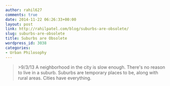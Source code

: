 ```yaml
---
author: rahil627
comments: true
date: 2014-11-22 06:26:33+00:00
layout: post
link: http://rahilpatel.com/blog/suburbs-are-obsolete/
slug: suburbs-are-obsolete
title: Suburbs are Obsolete
wordpress_id: 3038
categories:
- Urban Philosophy
---
```


<blockquote>>9/3/13
A neighborhood in the city is slow enough. There's no reason to live in a suburb. Suburbs are temporary places to be, along with rural areas. Cities have everything.</blockquote>
